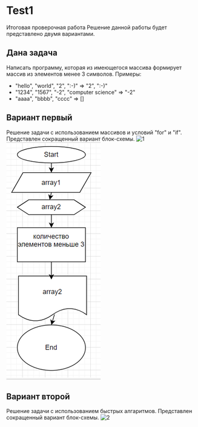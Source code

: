 # Test1
Итоговая проверочная работа
Решение данной работы будет представлено двумя вариантами.
## Дана задача
Написать программу, которая из имеющегося массива формирует массив 
из элементов менее 3 символов.
Примеры:
* "hello", "world", "2", ":-)" => "2", ":-)"
* "1234", "1567", "-2", "computer science" => "-2"
* "aaaa", "bbbb", "cccc" => []
## Вариант первый
Решение задачи с использованием массивов и условий "for" и "if".
Представлен сокращенный вариант блок-схемы.
![1](C:\Users\user\Desktop\Т\Test1\Контрольная1.png) 
![1](https://github.com/MelnikNYU/Test1/blob/main/%D0%9A%D0%BE%D0%BD%D1%82%D1%80%D0%BE%D0%BB%D1%8C%D0%BD%D0%B0%D1%8F1.png)

## Вариант второй
Решение задачи с использованием быстрых алгаритмов.
Представлен сокращенный вариант блок-схемы.
![2](C:\Users\user\Desktop\Т\Test1\Контрольная2.png)
